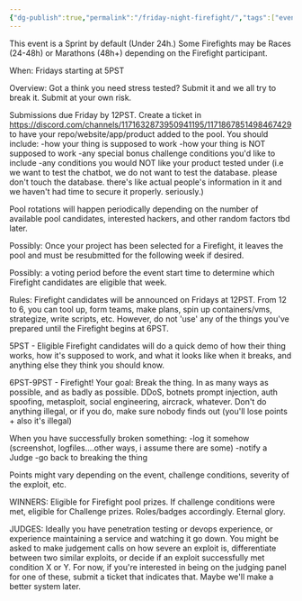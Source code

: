 ```yaml
---
{"dg-publish":true,"permalink":"/friday-night-firefight/","tags":["event","event-rules","sprint"]}
---
```


This event is a Sprint by default (Under 24h.) Some Firefights may be Races (24-48h) or Marathons (48h+) depending on the Firefight participant.

When:
Fridays starting at 5PST

Overview:
Got a think you need stress tested? Submit it and we all try to break it. Submit at your own risk.

Submissions due Friday by 12PST. Create a ticket in https://discord.com/channels/1171632873950941195/1171867851498467429 to have your repo/website/app/product added to the pool. You should include:
-how your thing is supposed to work
-how your thing is NOT supposed to work
-any special bonus challenge conditions you'd like to include
-any conditions you would NOT like your product tested under (i.e we want to test the chatbot, we do not want to test the database. please don't touch the database. there's like actual people's information in it and we haven't had time to secure it properly. seriously.)

Pool rotations will happen periodically depending on the number of available pool candidates, interested hackers, and other random factors tbd later.

Possibly: Once your project has been selected for a Firefight, it leaves the pool and must be resubmitted for the following week if desired.

Possibly: a voting period before the event start time to determine which Firefight candidates are eligible that week.

Rules:
Firefight candidates will be announced on Fridays at 12PST. From 12 to 6, you can tool up, form teams, make plans, spin up containers/vms, strategize, write scripts, etc. However, do not 'use' any of the things you've prepared until the Firefight begins at 6PST.

5PST - Eligible Firefight candidates will do a quick demo of how their thing works, how it's supposed to work, and what it looks like when it breaks, and anything else they think you should know.

6PST-9PST - Firefight!
Your goal: Break the thing. In as many ways as possible, and as badly as possible. DDoS, botnets prompt injection, auth spoofing, metasploit, social engineering, aircrack, whatever. Don't do anything illegal, or if you do, make sure nobody finds out (you'll lose points + also it's illegal)

When you have successfully broken something:
-log it somehow (screenshot, logfiles....other ways, i assume there are some)
-notify a Judge
-go back to breaking the thing

Points might vary depending on the event, challenge conditions, severity of the exploit, etc.

WINNERS:
Eligible for Firefight pool prizes. If challenge conditions were met, eligible for Challenge prizes. Roles/badges accordingly. Eternal glory.

JUDGES:
Ideally you have penetration testing or devops experience, or experience maintaining a service and watching it go down. You might be asked to make judgement calls on how severe an exploit is, differentiate between two similar exploits, or decide if an exploit successfully met condition X or Y.
For now, if you're interested in being on the judging panel for one of these, submit a ticket that indicates that. Maybe we'll make a better system later.





